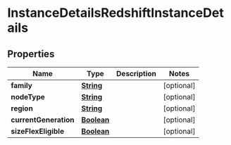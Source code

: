 

# InstanceDetailsRedshiftInstanceDetails


## Properties

| Name | Type | Description | Notes |
|------------ | ------------- | ------------- | -------------|
|**family** | [**String**](String.md) |  |  [optional] |
|**nodeType** | [**String**](String.md) |  |  [optional] |
|**region** | [**String**](String.md) |  |  [optional] |
|**currentGeneration** | [**Boolean**](Boolean.md) |  |  [optional] |
|**sizeFlexEligible** | [**Boolean**](Boolean.md) |  |  [optional] |



